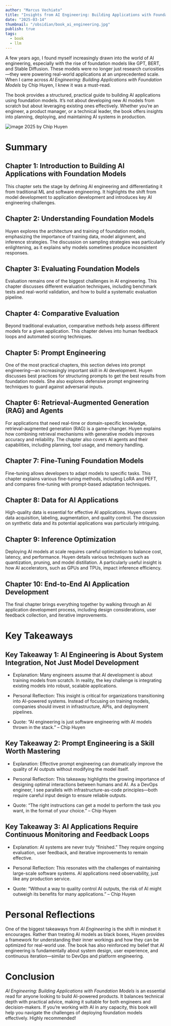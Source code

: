 ```yaml
---
author: "Marcus Vechiato"
title: "Insights from AI Engineering: Building Applications with Foundation Models"
date: "2025-03-14"
thumbnail: "/obsidian/book_ai_engineering.jpg"
publish: true
tags:
  - book
  - llm
--- 
```


A few years ago, I found myself increasingly drawn into the world of AI engineering, especially with the rise of foundation models like GPT, BERT, and Stable Diffusion. These models were no longer just research curiosities—they were powering real-world applications at an unprecedented scale. When I came across _AI Engineering: Building Applications with Foundation Models_ by Chip Huyen, I knew it was a must-read.

The book provides a structured, practical guide to building AI applications using foundation models. It’s not about developing new AI models from scratch but about leveraging existing ones effectively. Whether you’re an engineer, a product manager, or a technical leader, the book offers insights into planning, deploying, and maintaining AI systems in production.

![image](/obsidian/book_ai_engineering.jpg)
2025 by  Chip Huyen

# **Summary**

## **Chapter 1: Introduction to Building AI Applications with Foundation Models**

This chapter sets the stage by defining AI engineering and differentiating it from traditional ML and software engineering. It highlights the shift from model development to application development and introduces key AI engineering challenges.

## **Chapter 2: Understanding Foundation Models**

Huyen explores the architecture and training of foundation models, emphasizing the importance of training data, model alignment, and inference strategies. The discussion on sampling strategies was particularly enlightening, as it explains why models sometimes produce inconsistent responses.

## **Chapter 3: Evaluating Foundation Models**

Evaluation remains one of the biggest challenges in AI engineering. This chapter discusses different evaluation techniques, including benchmark tests and real-world validation, and how to build a systematic evaluation pipeline.

## **Chapter 4: Comparative Evaluation**

Beyond traditional evaluation, comparative methods help assess different models for a given application. This chapter delves into human feedback loops and automated scoring techniques.

## **Chapter 5: Prompt Engineering**

One of the most practical chapters, this section delves into prompt engineering—an increasingly important skill in AI development. Huyen discusses best practices for structuring prompts to get the best results from foundation models. She also explores defensive prompt engineering techniques to guard against adversarial inputs.

## **Chapter 6: Retrieval-Augmented Generation (RAG) and Agents**

For applications that need real-time or domain-specific knowledge, retrieval-augmented generation (RAG) is a game-changer. Huyen explains how combining retrieval mechanisms with generative models improves accuracy and reliability. The chapter also covers AI agents and their capabilities, including planning, tool usage, and memory handling.

## **Chapter 7: Fine-Tuning Foundation Models**

Fine-tuning allows developers to adapt models to specific tasks. This chapter explains various fine-tuning methods, including LoRA and PEFT, and compares fine-tuning with prompt-based adaptation techniques.

## **Chapter 8: Data for AI Applications**

High-quality data is essential for effective AI applications. Huyen covers data acquisition, labeling, augmentation, and quality control. The discussion on synthetic data and its potential applications was particularly intriguing.

## **Chapter 9: Inference Optimization**

Deploying AI models at scale requires careful optimization to balance cost, latency, and performance. Huyen details various techniques such as quantization, pruning, and model distillation. A particularly useful insight is how AI accelerators, such as GPUs and TPUs, impact inference efficiency.

## **Chapter 10: End-to-End AI Application Development**

The final chapter brings everything together by walking through an AI application development process, including design considerations, user feedback collection, and iterative improvements.

# **Key Takeaways**

## **Key Takeaway 1: AI Engineering is About System Integration, Not Just Model Development**

- Explanation: Many engineers assume that AI development is about training models from scratch. In reality, the key challenge is integrating existing models into robust, scalable applications.
    
- Personal Reflection: This insight is critical for organizations transitioning into AI-powered systems. Instead of focusing on training models, companies should invest in infrastructure, APIs, and deployment pipelines.
    
- Quote: “AI engineering is just software engineering with AI models thrown in the stack.” – Chip Huyen
    

## **Key Takeaway 2: Prompt Engineering is a Skill Worth Mastering**

- Explanation: Effective prompt engineering can dramatically improve the quality of AI outputs without modifying the model itself.
    
- Personal Reflection: This takeaway highlights the growing importance of designing optimal interactions between humans and AI. As a DevOps engineer, I see parallels with infrastructure-as-code principles—both require careful input design to ensure reliable outputs.
    
- Quote: “The right instructions can get a model to perform the task you want, in the format of your choice.” – Chip Huyen
    

## **Key Takeaway 3: AI Applications Require Continuous Monitoring and Feedback Loops**

- Explanation: AI systems are never truly “finished.” They require ongoing evaluation, user feedback, and iterative improvements to remain effective.
    
- Personal Reflection: This resonates with the challenges of maintaining large-scale software systems. AI applications need observability, just like any production service.
    
- Quote: “Without a way to quality control AI outputs, the risk of AI might outweigh its benefits for many applications.” – Chip Huyen
    

# **Personal Reflections**

One of the biggest takeaways from _AI Engineering_ is the shift in mindset it encourages. Rather than treating AI models as black boxes, Huyen provides a framework for understanding their inner workings and how they can be optimized for real-world use. The book has also reinforced my belief that AI engineering is fundamentally about system design, user experience, and continuous iteration—similar to DevOps and platform engineering.

# **Conclusion**

_AI Engineering: Building Applications with Foundation Models_ is an essential read for anyone looking to build AI-powered products. It balances technical depth with practical advice, making it suitable for both engineers and decision-makers. If you’re working with AI in any capacity, this book will help you navigate the challenges of deploying foundation models effectively. Highly recommended!